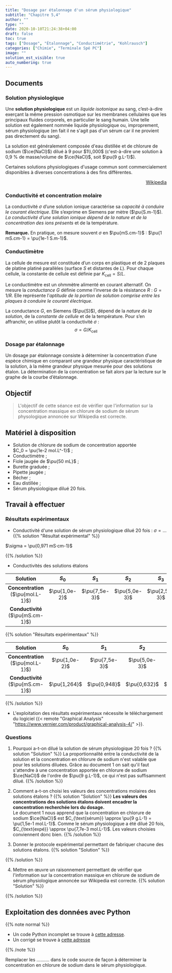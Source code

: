 ```yaml
---
title: "Dosage par étalonnage d'un sérum physiologique"
subtitle: "Chapitre 5,4"
author: ""
type: ""
date: 2020-10-10T21:24:38+04:00
draft: false
toc: true
tags: ["Dosage", "Étalonnage", "Conductimétrie", "Kohlrausch"]
categories: ["Chimie", "Terminale Spé PC"]
image: ""
solution_est_visible: true
auto_numbering: true
---
```


## Documents

### Solution physiologique

Une **solution physiologique** est un *liquide isotonique* au sang, c’est-à-dire exerçant la même pression osmotique sur les membranes cellulaires que les principaux fluides corporels, en particulier le sang humain. Une telle solution est également nommée liquide physiologique ou, improprement, sérum physiologique (en fait il ne s'agit pas d'un sérum car il ne provient pas directement du sang).

La solution est généralement composée d'eau distillée et de chlorure de sodium ($\ce{NaCl}$) dilué à 9 pour $1\\,000$ (c'est-à-dire une solution à 0,9&nbsp;% de masse/volume de $\ce{NaCl}$, soit $\pu{9 g.L-1}$).

Certaines solutions physiologiques d'usage commun sont commercialement disponibles à diverses concentrations à des fins différentes.
<div style="text-align: right;"> 
<a href="https://fr.wikipedia.org/wiki/Solution_physiologique">Wikipedia</a>
</div>

### Conductivité et concentration molaire

La conductivité $\sigma$ d’une solution ionique caractérise sa *capacité à conduire le courant électrique*. Elle s’exprime en Siemens par mètre ($\pu{S.m-1}$). *La conductivité d’une solution ionique dépend de la nature et de la concentration des ions présents* et de la température. 

**Remarque.** En pratique, on mesure souvent $\sigma$ en $\pu{mS.cm-1}$ : $\pu{1 mS.cm-1} = \pu{1e-1 S.m-1}$.

### Conductimètre

La cellule de mesure est constituée d’un corps en plastique et de 2 plaques de platine platiné parallèles (surface $S$ et distantes de $L$). Pour chaque cellule, la constante de cellule est définie par $K_{\text{cell}} = S / L$.

Le conductimètre est un ohmmètre alimenté en courant alternatif. On mesure la *conductance* $G$ définie comme l’inverse de la résistance $R$ : $G = 1 / R$. Elle représente l’*aptitude de la portion de solution comprise entre les plaques à conduire le courant électrique*.

La conductance $G$, en Siemens ($\pu{S}$), dépend de la *nature de la solution*, de la *constante de cellule* et de la température. Pour s’en affranchir, on utilise plutôt la conductivité $\sigma$ : $$\sigma = G/K_{\text{cell}}$$

### Dosage par étalonnage

Un dosage par étalonnage consiste à déterminer la concentration d’une espèce chimique en comparant une grandeur physique caractéristique de la solution, à la même grandeur physique mesurée pour des solutions étalon. La détermination de la concentration se fait alors par la lecture sur le graphe de la courbe d’étalonnage.

## Objectif

> L'objectif de cette séance est de vérifier que l'information sur la concentration massique en chlorure de sodium de sérum physologique annoncée sur Wikipedia est correcte.

## Matériel à disposition

- Solution de chlorure de sodium de concentration apportée    
$C_0 = \pu{1e-2 mol.L^-1}$ ;
- Conductimètre ;
- Fiole jaugée de $\pu{50 mL}$ ;
- Burette graduée ;
- Pipette jaugée ;
- Bécher ;
- Eau distillée ;
- Sérum physiologique dilué 20 fois.

## Travail à effectuer

### Résultats expérimentaux

- Conductivité d'une solution de sérum physiologique dilué 20 fois : $\sigma = \ldots$
{{% solution "Résultat expérimental" %}}

$\sigma = \pu{0,971 mS·cm-1}$

{{% /solution %}}


- Conductivités des solutions étalons

<center>

| Solution | $S_0$ | $S_1$ | $S_2$ | $S_3$ | $S_4$ |
| :----: | :----: | :----: | :----: | :----: | :----: |
**Concentration**<br />($\pu{mol.L-1}$) | $\pu{1,0e-2}$ | $\pu{7,5e-3}$ | $\pu{5,0e-3}$ | $\pu{2,5e-3}$ | $\pu{1,0e-3}$ |
**Conductivité**<br />($\pu{mS.cm-1}$) |   |   |   |   |   |

</center>

{{% solution "Résultats expérimentaux" %}}

<center>

| Solution | $S_0$ | $S_1$ | $S_2$ | $S_3$ | $S_4$ |
| :----: | :----: | :----: | :----: | :----: | :----: |
**Concentration**<br />($\pu{mol.L-1}$) | $\pu{1,0e-2}$ | $\pu{7,5e-3}$ | $\pu{5,0e-3}$ | $\pu{2,5e-3}$ | $\pu{1,0e-3}$ |
**Conductivité**<br />($\pu{mS.cm-1}$) | $\pu{1,264}$ | $\pu{0,948}$ | $\pu{0,632}$ | $\pu{0,316}$ | $\pu{0,126}$ |

</center>

{{% /solution %}}

- L'exploitation des résultats expérimentaux nécessite le téléchargement du logiciel {{< remote "Graphical Analysis" "https://www.vernier.com/product/graphical-analysis-4/" >}}.

### Questions


1. Pourquoi a-t-on dilué la solution de sérum physiologique 20 fois ?
{{% solution "Solution" %}}
La proportionnalité entre la conductivité de la solution et la concentration en chlorure de sodium n'est valable que pour les solutions diluées. Grâce au document 1 on sait qu'il faut s'attendre à une concentration apportée en chlorure de sodium $\ce{NaCl}$ de l'ordre de $\pu{9 g.L-1}$, ce qui n'est pas suffisamment dilué.
{{% /solution %}}

2. Comment a-t-on choisi les valeurs des concentrations molaires des solutions étalons ?
{{% solution "Solution" %}}
**Les valeurs des concentrations des solutions étalons doivent encadrer la concentration recherchée lors du dosage.**   
Le document 1 nous apprend que la concentration en chlorure de sodium $\ce{NaCl}$ est $C_{\text{sérum}} \approx \pu{9 g.L-1} = \pu{1,5e-1 mol.L-1}$. Comme le sérum physiologique a été dilué 20 fois, $C_{\text{expé}} \approx \pu{7,7e-3 mol.L-1}$. Les valeurs choisies conviennent donc bien.
{{% /solution %}}

3. Donner le protocole expérimental permettant de fabriquer chacune des solutions étalons.
{{% solution "Solution" %}}

{{% /solution %}}

4. Mettre en œuvre un raisonnement permettant de vérifier que l'information sur la concentration massique en chlorure de sodium de sérum physiologique annoncée sur Wikipedia est correcte.
{{% solution "Solution" %}}

{{% /solution %}}

## Exploitation des données avec Python

{{% note normal %}}

- Un code Python incomplet se trouve à [cette adresse](https://replit.com/join/nmnrhpqzrn-dlatreyte).
- Un corrigé se trouve à [cette adresse](https://replit.com/join/rufhkoxaau-dlatreyte)

{{% /note %}}

Remplacer les .......... dans le code source de façon à déterminer la concentration en chlorure de sodium dans le sérum physiologique.
